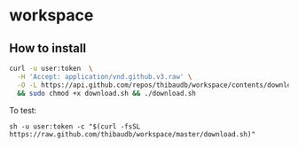 # workspace

## How to install

```sh
curl -u user:token  \
  -H 'Accept: application/vnd.github.v3.raw' \
  -O -L https://api.github.com/repos/thibaudb/workspace/contents/download.sh \
  && sudo chmod +x download.sh && ./download.sh
```

To test:
```
sh -u user:token -c "$(curl -fsSL https://raw.github.com/thibaudb/workspace/master/download.sh)"
```
